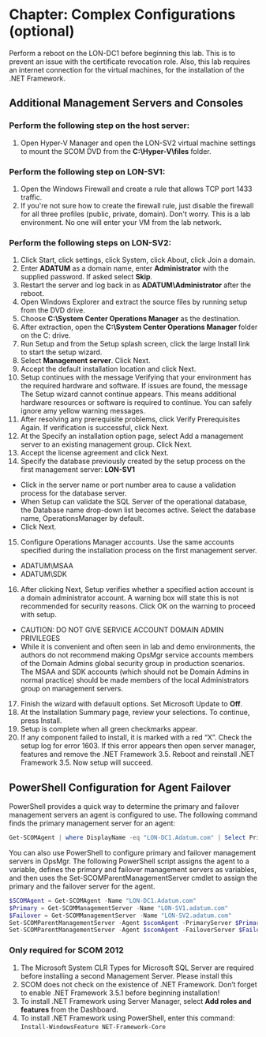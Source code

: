 # Chapter: Complex Configurations (optional)

Perform a reboot on the LON-DC1 before beginning this lab. This is to prevent an issue with the certificate revocation role. Also, this lab requires an internet connection for the virtual machines, for the installation of the .NET Framework.

## Additional Management Servers and Consoles
### Perform the following step on the host server:
1. Open Hyper-V Manager and open the LON-SV2 virtual machine settings to mount the SCOM DVD from the **C:\Hyper-V\files** folder.

### Perform the following step on LON-SV1:
1. Open the Windows Firewall and create a rule that allows TCP port 1433 traffic.
2. If you're not sure how to create the firewall rule, just disable the firewall for all three profiles (public, private, domain). Don't worry. This is a lab environment. No one will enter your VM from the lab network.

### Perform the following steps on LON-SV2:
1. Click Start, click settings, click System, click About, click Join a domain.
2. Enter **ADATUM** as a domain name, enter **Administrator** with the supplied password. If asked select **Skip**.
3. Restart the server and log back in as **ADATUM\Administrator** after the reboot.
4. Open Windows Explorer and extract the source files by running setup from the DVD drive.
5. Choose **C:\System Center Operations Manager** as the destination.
6. After extraction, open the **C:\System Center Operations Manager** folder on the C: drive.
7. Run Setup and from the Setup splash screen, click the large Install link to start the setup wizard.
8. Select **Management server**. Click Next.
9. Accept the default installation location and click Next.
10. Setup continues with the message Verifying that your environment has the required hardware and software. If issues are found, the message The Setup wizard cannot continue appears. This means additional hardware resources or software is required to continue. You can safely ignore amy yellow warning messages.
11. After resolving any prerequisite problems, click Verify Prerequisites Again. If verification is successful, click Next. 
12. At the Specify an installation option page, select Add a management server to an existing management group. Click Next.
13. Accept the license agreement and click Next.
14. Specify the database previously created by the setup process on the first management server: **LON-SV1**
  - Click in the server name or port number area to cause a validation process for the database server.
  - When Setup can validate the SQL Server of the operational database, the Database name drop-down list becomes active. Select the database name, OperationsManager by default.
  - Click Next. 
15. Configure Operations Manager accounts. Use the same accounts specified during the installation process on the first management server.
  - ADATUM\MSAA
  - ADATUM\SDK
16. After clicking Next, Setup verifies whether a specified action account is a domain administrator account. A warning box will state this is not recommended for security reasons. Click OK on the warning to proceed with setup.
  - CAUTION: DO NOT GIVE SERVICE ACCOUNT DOMAIN ADMIN PRIVILEGES
  - While it is convenient and often seen in lab and demo environments, the authors do not recommend making OpsMgr service accounts members of the Domain Admins global security group in production scenarios. The MSAA and SDK accounts (which should not be Domain Admins in normal practice) should be made members of the local Administrators group on management servers.
17. Finish the wizard with defauult options. Set Microsoft Update to **Off**.
18. At the Installation Summary page, review your selections. To continue, press Install.
19. Setup is complete when all green checkmarks appear.
20. If any component failed to install, it is marked with a red “X”. Check the setup log for error 1603. If this error appears then open server manager, features and remove the .NET Framework 3.5. Reboot and reinstall .NET Framework 3.5. Now setup will succeed.


## PowerShell Configuration for Agent Failover
PowerShell provides a quick way to determine the primary and failover management servers an agent is configured to use. The following command finds the primary management server for an agent:
```powershell
Get-SCOMAgent | where DisplayName -eq "LON-DC1.Adatum.com" | Select PrimaryManagementServerName
```
You can also use PowerShell to configure primary and failover management servers in OpsMgr. The following PowerShell script assigns the agent to a variable, defines the primary and failover management servers as variables, and then uses the Set-SCOMParentManagementServer cmdlet to assign the primary and the failover server for the agent.
```powershell
$SCOMAgent = Get-SCOMAgent -Name "LON-DC1.Adatum.com"
$Primary = Get-SCOMManagementServer -Name "LON-SV1.adatum.com"
$Failover = Get-SCOMManagementServer -Name "LON-SV2.adatum.com"
Set-SCOMParentManagementServer -Agent $scomAgent -PrimaryServer $Primary
Set-SCOMParentManagementServer -Agent $scomAgent -FailoverServer $Failover
```


### Only required for SCOM 2012
1. The Microsoft System CLR Types for Microsoft SQL Server are required before installing a second Management Server. Please install this
2. SCOM does not check on the existence of .NET Framework. Don’t forget to enable  .NET Framework 3.5.1 before beginning installation!
3. To install .NET Framework using Server Manager, select **Add roles and features** from the Dashboard.
4. To install .NET Framework using PowerShell, enter this command: ```Install-WindowsFeature NET-Framework-Core```
